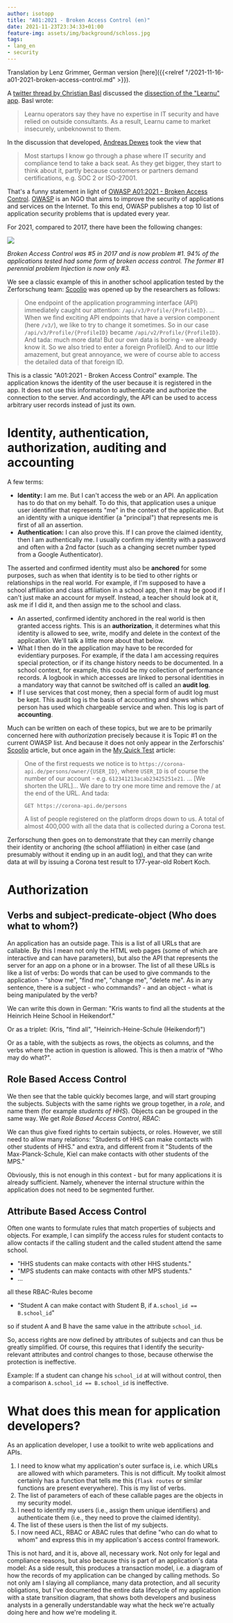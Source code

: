```yaml
---
author: isotopp
title: "A01:2021 - Broken Access Control (en)"
date: 2021-11-23T23:34:33+01:00
feature-img: assets/img/background/schloss.jpg
tags:
- lang_en
- security
---
```


Translation by Lenz Grimmer, German version [here]({{<relref "/2021-11-16-a01-2021-broken-access-control.md" >}}).

A 
[twitter thread by Christian Basl](https://twitter.com/ChristianBasl/status/1459851276817158151)
discussed the
[dissection of the "Learnu" app](https://zerforschung.org/posts/learnu/).
Basl wrote:
> Learnu operators say they have no expertise in IT security and have relied on outside consultants.
> As a result, Learnu came to market insecurely, unbeknownst to them.

In the discussion that developed, [Andreas Dewes](https://twitter.com/ardewes/status/1460240730698493957) took the view that
> Most startups I know go through a phase where IT security and compliance tend to take a back seat.
> As they get bigger, they start to think about it, partly because customers or partners demand certifications, e.g. SOC 2 or ISO-27001.

That's a funny statement in light of [OWASP A01:2021 - Broken Access Control](https://owasp.org/Top10/A01_2021-Broken_Access_Control/).
[OWASP](https://en.wikipedia.org/wiki/Open_Web_Application_Security_Project) is an NGO that aims to improve the security of applications and services on the Internet.
To this end, OWASP publishes a top 10 list of application security problems that is updated every year.

For 2021, compared to 2017, there have been the following changes:

![](/uploads/2021/11/owasp-mapping.png)

*Broken Access Control was #5 in 2017 and is now problem #1. 94% of the applications tested had some form of broken access control. The former #1 perennial problem Injection is now only #3.*

We see a classic example of this in another school application tested by the Zerforschung team:
[Scoolio](https://zerforschung.org/posts/scoolio/) was opened up by the researchers as follows: 

> One endpoint of the application programming interface (API) immediately caught our attention: `/api/v3/Profile/{ProfileID}`. 
> …
> When we find exciting API endpoints that have a version component (here `/v3/`), we like to try to change it sometimes.
> So in our case `/api/v3/Profile/{ProfileID}` became `/api/v2/Profile/{ProfileID}`.
> And tada: much more data!
> But our own data is boring - we already know it.
> So we also tried to enter a foreign ProfileID.
> And to our little amazement, but great annoyance, we were of course able to access the detailed data of that foreign ID.

This is a classic "A01:2021 - Broken Access Control" example. 
The application knows the identity of the user because it is registered in the app.
It does not use this information to authenticate and authorize the connection to the server.
And accordingly, the API can be used to access arbitrary user records instead of just its own. 

# Identity, authentication, authorization, auditing and accounting

A few terms:

- **Identity:** I am me.
  But I can't access the web or an API.
  An application has to do that on my behalf.
  To do this, that application uses a unique user identifier that represents "me" in the context of the application.
  But an identity with a unique identifier (a "principal") that represents me is first of all an assertion.
- **Authentication:** I can also prove this.
  If I can prove the claimed identity, then I am authentically me.
  I usually confirm my identity with a password and often with a 2nd factor (such as a changing secret number typed from a Google Authenticator).

The asserted and confirmed identity must also be **anchored** for some purposes, such as when that identity is to be tied to other rights or relationships in the real world.
For example, if I'm supposed to have a school affiliation and class affiliation in a school app, then it may be good if I can't just make an account for myself.
Instead, a teacher should look at it, ask me if I did it, and then assign me to the school and class.

- An asserted, confirmed identity anchored in the real world is then granted access rights.
  This is an **authorization**, it determines what this identity is allowed to see, write, modify and delete in the context of the application.
  We'll talk a little more about that below.
- What I then do in the application may have to be recorded for evidentiary purposes.
  For example, if the data I am accessing requires special protection, or if its change history needs to be documented.
  In a school context, for example, this could be my collection of performance records.
  A logbook in which accesses are linked to personal identities in a mandatory way that cannot be switched off is called an **audit log**.
- If I use services that cost money, then a special form of audit log must be kept.
  This audit log is the basis of accounting and shows which person has used which chargeable service and when.
  This log is part of **accounting**.

Much can be written on each of these topics, but we are to be primarily concerned here with *authorization* precisely because it is Topic #1 on the current OWASP list.
And because it does not only appear in the Zerforschis' 
[Scoolio](https://zerforschung.org/posts/scoolio/)
article, but once again in the 
[My Quick Test](https://zerforschung.org/posts/meinschnelltest/)
article:

> One of the first requests we notice is to `https://corona-api.de/persons/owner/{USER_ID}`, where `USER_ID` is of course the number of our account - e.g. `612341213acab23425251e21`.
> … [We shorten the URL]…
> We dare to try one more time and remove the / at the end of the URL. And tada:
> ```
> GET https://corona-api.de/persons
>```
> A list of people registered on the platform drops down to us.
> A total of almost 400,000 with all the data that is collected during a Corona test.

Zerforschung then goes on to demonstrate that they can merrily change their identity or anchoring (the school affiliation) in either case (and presumably without it ending up in an audit log), and that they can write data at will by issuing a Corona test result to 177-year-old Robert Koch.

# Authorization

## Verbs and subject-predicate-object (Who does what to whom?)

An application has an outside page.
This is a list of all URLs that are callable.
By this I mean not only the HTML web pages (some of which are interactive and can have parameters), but also the API that represents the server for an app on a phone or in a browser.
The list of all these URLs is like a list of verbs:
Do words that can be used to give commands to the application - "show me", "find me", "change me", "delete me".
As in any sentence, there is a subject - who commands? - and an object - what is being manipulated by the verb?

We can write this down in German:
"Kris wants to find all the students at the Heinrich Heine School in Heikendorf."

Or as a triplet:
(Kris, "find all", "Heinrich-Heine-Schule (Heikendorf)")

Or as a table, with the subjects as rows, the objects as columns, and the verbs where the action in question is allowed.
This is then a matrix of "Who may do what?".

## Role Based Access Control

We then see that the table quickly becomes large, and will start grouping the subjects.
Subjects with the same rights we group together, in a *role*, and name them (for example *students of HHS*).
Objects can be grouped in the same way.
We get *Role Based Access Control*, *RBAC*:

We can thus give fixed rights to certain subjects, or roles. 
However, we still need to allow many relations:
"Students of HHS can make contacts with other students of HHS."
and extra, and different from it
"Students of the Max-Planck-Schule, Kiel can make contacts with other students of the MPS."

Obviously, this is not enough in this context - but for many applications it is already sufficient.
Namely, whenever the internal structure within the application does not need to be segmented further.

## Attribute Based Access Control

Often one wants to formulate rules that match properties of subjects and objects.
For example, I can simplify the access rules for student contacts to allow contacts if the calling student and the called student attend the same school.

- "HHS students can make contacts with other HHS students."
- "MPS students can make contacts with other MPS students."
- …

all these RBAC-Rules become

- "Student A can make contact with Student B, if `A.school_id == B.school_id`"

so if student A and B have the same value in the attribute `school_id`.

So, access rights are now defined by attributes of subjects and can thus be greatly simplified.
Of course, this requires that I identify the security-relevant attributes and control changes to those, because otherwise the protection is ineffective.

Example: If a student can change his `school_id` at will without control, then a comparison `A.school_id == B.school_id` is ineffective.

# What does this mean for application developers?

As an application developer, I use a toolkit to write web applications and APIs.

1. I need to know what my application's outer surface is, i.e. which URLs are allowed with which parameters.
   This is not difficult.
   My toolkit almost certainly has a function that tells me this (`flask routes` or similar functions are present everywhere).
   This is my list of verbs.
2. The list of parameters of each of these callable pages are the objects in my security model.
3. I need to identify my users (i.e., assign them unique identifiers) and authenticate them (i.e., they need to prove the claimed identity).
4. The list of these users is then the list of my subjects.
5. I now need ACL, RBAC or ABAC rules that define "who can do what to whom" and express this in my application's access control framework.

This is not hard, and it is, above all, necessary work.
Not only for legal and compliance reasons, but also because this is part of an application's data model:
As a side result, this produces a transaction model, i.e. a diagram of how the records of my application can be changed by calling methods.
So not only am I slaying all compliance, many data protection, and all security obligations, but I've documented the entire data lifecycle of my application with a state transition diagram,
that shows both developers and business analysts in a generally understandable way what the heck we're actually doing here and how we're modeling it.
